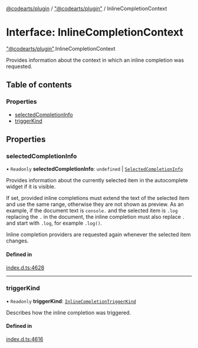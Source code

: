 [@codearts/plugin](../README.md) / ["@codearts/plugin"](../modules/_codearts_plugin_.md) / InlineCompletionContext

# Interface: InlineCompletionContext

["@codearts/plugin"](../modules/_codearts_plugin_.md).InlineCompletionContext

Provides information about the context in which an inline completion was requested.

## Table of contents

### Properties

- [selectedCompletionInfo](codearts_plugin_.InlineCompletionContext.md#selectedcompletioninfo)
- [triggerKind](codearts_plugin_.InlineCompletionContext.md#triggerkind)

## Properties

### selectedCompletionInfo

• `Readonly` **selectedCompletionInfo**: `undefined` \| [`SelectedCompletionInfo`](codearts_plugin_.SelectedCompletionInfo.md)

Provides information about the currently selected item in the autocomplete widget if it is visible.

If set, provided inline completions must extend the text of the selected item
and use the same range, otherwise they are not shown as preview.
As an example, if the document text is `console.` and the selected item is `.log` replacing the `.` in the document,
the inline completion must also replace `.` and start with `.log`, for example `.log()`.

Inline completion providers are requested again whenever the selected item changes.

#### Defined in

[index.d.ts:4628](https://github.com/xyz-fish/cloudide-plugin-api/blob/9927cd6/index.d.ts#L4628)

___

### triggerKind

• `Readonly` **triggerKind**: [`InlineCompletionTriggerKind`](../enums/codearts_plugin_.InlineCompletionTriggerKind.md)

Describes how the inline completion was triggered.

#### Defined in

[index.d.ts:4616](https://github.com/xyz-fish/cloudide-plugin-api/blob/9927cd6/index.d.ts#L4616)
